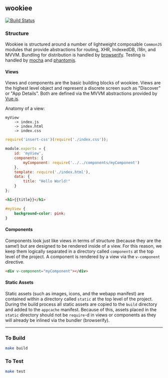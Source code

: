 ## wookiee

[![Build Status](https://travis-ci.org/mozillafordevelopment/wookiee.svg)](https://travis-ci.org/mozillafordevelopment/wookiee)

### Structure
Wookiee is structured around a number of lightweight composable `CommonJS` modules that provide abstractions for routing, XHR, IndexedDB, i18n, and MVVM. Bundling for distribution is handled by [browserify](https://github.com/substack/node-browserify). Testing is handled by [mocha](https://github.com/visionmedia/mocha) and [phantomjs](http://phantomjs.org/).

#### Views
Views and components are the basic building blocks of wookiee. Views are the highest level object and represent a discrete screen such as "Discover" or "App Details". Both are defined via the MVVM abstractions provided by [Vue.js](https://github.com/yyx990803/vue).

Anatomy of a view:
```
myView
    -> index.js
    -> index.html
    -> index.css
```

```js
require('insert-css')(require('./index.css'));

module.exports = {
    id: 'myView',
    components: {
        myComponent: require('../../components/myComponent')
    },
    template: require('./index.html'),
    data: {
        title: "Hello World!"
    }
};
```

```html
<h1>{{title}}</h1>
```

```css
#myView {
    background-color: pink;
}
```

#### Components
Components look just like views in terms of structure (because they are the same!) but are designed to be rendered inside of a view. For this reason, we keep them logically separated in a directory called `components` at the top level of the project. A component is rendered by a view via the `v-component` directive.

```html
<div v-component="myComponent"></div>
```

#### Static Assets
Static assets (such as images, icons, and the webapp manifest) are contained within a directory called `static` at the top level of the project. During the build process all static assets are copied to the `build` directory and added to the `appcache` manifest. Because of this, assets placed in the `static` directory should not be `require`-d in views or components as they will already be inlined via the bundler (browserify).

---

### To Build
```bash
make build
```

### To Test
```bash
make test
```